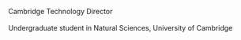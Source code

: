 <p>
    Cambridge Technology Director
    <br>
    <br>
    Undergraduate student in Natural Sciences, University of Cambridge
</p>
